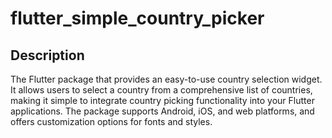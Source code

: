 <!-- [![Pub Version](https://img.shields.io/pub/v/flutter_simple_country_picker?color=blueviolet)](https://pub.dev/packages/flutter_simple_country_picker)
[![popularity](https://img.shields.io/pub/popularity/flutter_simple_country_picker?logo=dart)](https://pub.dev/packages/flutter_simple_country_picker/score)
[![likes](https://img.shields.io/pub/likes/flutter_simple_country_picker?logo=dart)](https://pub.dev/packages/flutter_simple_country_picker/score)
[![codecov](https://codecov.io/gh/ziqq/flutter_simple_country_picker/graph/badge.svg?token=S5CVNZKDAE)](https://codecov.io/gh/ziqq/flutter_simple_country_picker)
[![style: flutter lints](https://img.shields.io/badge/style-flutter__lints-blue)](https://pub.dev/packages/flutter_lints) -->



# flutter_simple_country_picker



##  Description

The Flutter package that provides an easy-to-use country selection widget. It allows users to select a country from a comprehensive list of countries, making it simple to integrate country picking functionality into your Flutter applications. The package supports Android, iOS, and web platforms, and offers customization options for fonts and styles.
